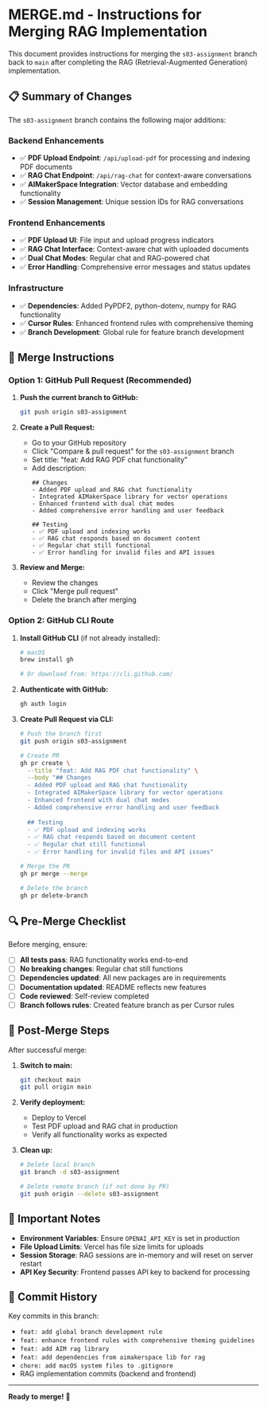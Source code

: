 # MERGE.md - Instructions for Merging RAG Implementation

This document provides instructions for merging the `s03-assignment` branch back to `main` after completing the RAG (Retrieval-Augmented Generation) implementation.

## 📋 Summary of Changes

The `s03-assignment` branch contains the following major additions:

### Backend Enhancements
- ✅ **PDF Upload Endpoint**: `/api/upload-pdf` for processing and indexing PDF documents
- ✅ **RAG Chat Endpoint**: `/api/rag-chat` for context-aware conversations
- ✅ **AIMakerSpace Integration**: Vector database and embedding functionality
- ✅ **Session Management**: Unique session IDs for RAG conversations

### Frontend Enhancements
- ✅ **PDF Upload UI**: File input and upload progress indicators
- ✅ **RAG Chat Interface**: Context-aware chat with uploaded documents
- ✅ **Dual Chat Modes**: Regular chat and RAG-powered chat
- ✅ **Error Handling**: Comprehensive error messages and status updates

### Infrastructure
- ✅ **Dependencies**: Added PyPDF2, python-dotenv, numpy for RAG functionality
- ✅ **Cursor Rules**: Enhanced frontend rules with comprehensive theming
- ✅ **Branch Development**: Global rule for feature branch development

## 🚀 Merge Instructions

### Option 1: GitHub Pull Request (Recommended)

1. **Push the current branch to GitHub:**
   ```bash
   git push origin s03-assignment
   ```

2. **Create a Pull Request:**
   - Go to your GitHub repository
   - Click "Compare & pull request" for the `s03-assignment` branch
   - Set title: "feat: Add RAG PDF chat functionality"
   - Add description:
     ```
     ## Changes
     - Added PDF upload and RAG chat functionality
     - Integrated AIMakerSpace library for vector operations
     - Enhanced frontend with dual chat modes
     - Added comprehensive error handling and user feedback
     
     ## Testing
     - ✅ PDF upload and indexing works
     - ✅ RAG chat responds based on document content
     - ✅ Regular chat still functional
     - ✅ Error handling for invalid files and API issues
     ```

3. **Review and Merge:**
   - Review the changes
   - Click "Merge pull request"
   - Delete the branch after merging

### Option 2: GitHub CLI Route

1. **Install GitHub CLI** (if not already installed):
   ```bash
   # macOS
   brew install gh
   
   # Or download from: https://cli.github.com/
   ```

2. **Authenticate with GitHub:**
   ```bash
   gh auth login
   ```

3. **Create Pull Request via CLI:**
   ```bash
   # Push the branch first
   git push origin s03-assignment
   
   # Create PR
   gh pr create \
     --title "feat: Add RAG PDF chat functionality" \
     --body "## Changes
     - Added PDF upload and RAG chat functionality
     - Integrated AIMakerSpace library for vector operations
     - Enhanced frontend with dual chat modes
     - Added comprehensive error handling and user feedback
     
     ## Testing
     - ✅ PDF upload and indexing works
     - ✅ RAG chat responds based on document content
     - ✅ Regular chat still functional
     - ✅ Error handling for invalid files and API issues"
   
   # Merge the PR
   gh pr merge --merge
   
   # Delete the branch
   gh pr delete-branch
   ```

## 🔍 Pre-Merge Checklist

Before merging, ensure:

- [ ] **All tests pass**: RAG functionality works end-to-end
- [ ] **No breaking changes**: Regular chat still functions
- [ ] **Dependencies updated**: All new packages are in requirements
- [ ] **Documentation updated**: README reflects new features
- [ ] **Code reviewed**: Self-review completed
- [ ] **Branch follows rules**: Created feature branch as per Cursor rules

## 🎯 Post-Merge Steps

After successful merge:

1. **Switch to main:**
   ```bash
   git checkout main
   git pull origin main
   ```

2. **Verify deployment:**
   - Deploy to Vercel
   - Test PDF upload and RAG chat in production
   - Verify all functionality works as expected

3. **Clean up:**
   ```bash
   # Delete local branch
   git branch -d s03-assignment
   
   # Delete remote branch (if not done by PR)
   git push origin --delete s03-assignment
   ```

## 🚨 Important Notes

- **Environment Variables**: Ensure `OPENAI_API_KEY` is set in production
- **File Upload Limits**: Vercel has file size limits for uploads
- **Session Storage**: RAG sessions are in-memory and will reset on server restart
- **API Key Security**: Frontend passes API key to backend for processing

## 📝 Commit History

Key commits in this branch:
- `feat: add global branch development rule`
- `feat: enhance frontend rules with comprehensive theming guidelines`
- `feat: add AIM rag library`
- `feat: add dependencies from aimakerspace lib for rag`
- `chore: add macOS system files to .gitignore`
- RAG implementation commits (backend and frontend)

---

**Ready to merge!** 🚀 